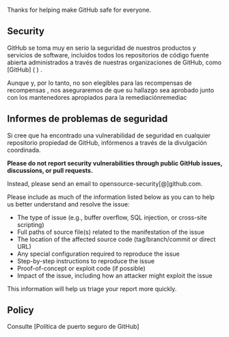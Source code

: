 Thanks for helping make GitHub safe for everyone.

## Security

GitHub se toma muy en serio la seguridad de nuestros productos y servicios de software, incluidos todos los repositorios de código fuente abierta administrados a través de nuestras organizaciones de GitHub, como [GitHub] (  ) .

Aunque y, por lo tanto, no son elegibles para las recompensas de recompensas , nos aseguraremos de que su hallazgo sea aprobado junto con los mantenedores apropiados para la remediaciónremediac

## Informes de problemas de seguridad

Si cree que ha encontrado una vulnerabilidad de seguridad en cualquier repositorio propiedad de GitHub, infórmenos a través de la divulgación coordinada.

**Please do not report security vulnerabilities through public GitHub issues, discussions, or pull requests.**

Instead, please send an email to opensource-security[@]github.com.

Please include as much of the information listed below as you can to help us better understand and resolve the issue:

  * The type of issue (e.g., buffer overflow, SQL injection, or cross-site scripting)
  * Full paths of source file(s) related to the manifestation of the issue
  * The location of the affected source code (tag/branch/commit or direct URL)
  * Any special configuration required to reproduce the issue
  * Step-by-step instructions to reproduce the issue
  * Proof-of-concept or exploit code (if possible)
  * Impact of the issue, including how an attacker might exploit the issue

This information will help us triage your report more quickly.

## Policy

Consulte [Política de puerto seguro de GitHub] 
